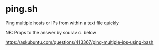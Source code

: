 # ping.sh
Ping multiple hosts or IPs from within a text file quickly

NB: Props to the answer by sourav c. below

https://askubuntu.com/questions/413367/ping-multiple-ips-using-bash
